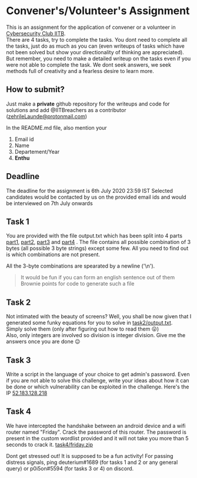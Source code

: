 # Convener's/Volunteer's Assignment
This is an assignment for the application of convener or a volunteer in [Cybersecurity Club IITB](https://www.facebook.com/groups/csec.iitb).  
There are 4 tasks, try to complete the tasks. You dont need to complete all the tasks, just do as much as you can (even writeups of tasks which have not been solved but show your directionality of thinking are appreciated). But remember, you need to make a detailed writeup on the tasks even if you were not able to complete the task. We dont seek answers, we seek methods full of creativity and a fearless desire to learn more.

## How to submit?
Just make a **private** github repository for the writeups and code for solutions and add @IITBreachers as a contributor (zehrileLaunde@protonmail.com)

In the README.md file, also mention your
1. Email id
2. Name
3. Departement/Year
4. **Enthu**

## Deadline
The deadline for the assignment is 6th July 2020 23:59 IST
Selected candidates would be contacted by us on the provided email ids and would be interviewed on 7th July onwards

## Task 1
You are provided with the file output.txt which has been split into 4 parts [part1](task1/part1), [part2](task1/part2), [part3](task1/part3) and [part4](task1/part4) . The file contains all possible combination of 3 bytes (all possible 3 byte strings) except some few. All you need to find out is which combinations are not present.

All the 3-byte combinations are spearated by a newline ('\n').  
> It would be fun if you can form an english sentence out of them  
> Brownie points for code to generate such a file

## Task 2
Not intimated with the beauty of screens? Well, you shall be now given that I generated some funky equations for you to solve in [task2/output.txt](task2/output.txt).  
Simply solve them (only after figuring out how to read them :stuck_out_tongue:)  
Also, only integers are involved so division is integer division.
Give me the answers once you are done :wink:

## Task 3
Write a script in the language of your choice to get admin's password. Even if you are not able to solve this challenge, write your ideas about how it can be done or which vulnerability can be exploited in the challenge. Here's the IP [52.183.128.218](http://52.183.128.218)

## Task 4
We have intercepted the handshake between an android device and a wifi router named "Friday". Crack the password of this router. The password is present in the custom wordlist provided and it will not take you more than 5 seconds to crack it.
[task4/friday.zip](task4/friday.zip)

Dont get stressed out! It is supposed to be a fun activity!
For passing distress signals, ping deuterium#1689 (for tasks 1 and 2 or any general query) or p0i5on#5594 (for tasks 3 or 4) on discord.
